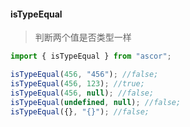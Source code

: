 #### isTypeEqual 
> 判断两个值是否类型一样

```javascript
import { isTypeEqual } from "ascor";

isTypeEqual(456, "456"); //false;
isTypeEqual(456, 123); //true;
isTypeEqual(456, null); //false;
isTypeEqual(undefined, null); //false;
isTypeEqual({}, "{}"); //false;
```